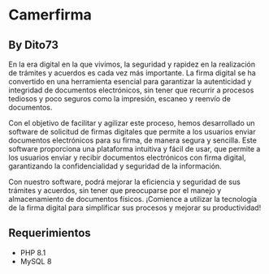# Camerfirma
## By Dito73

En la era digital en la que vivimos, la seguridad y rapidez en la realización de trámites y acuerdos es cada vez más importante. La firma digital se ha convertido en una herramienta esencial para garantizar la autenticidad y integridad de documentos electrónicos, sin tener que recurrir a procesos tediosos y poco seguros como la impresión, escaneo y reenvío de documentos.

Con el objetivo de facilitar y agilizar este proceso, hemos desarrollado un software de solicitud de firmas digitales que permite a los usuarios enviar documentos electrónicos para su firma, de manera segura y sencilla. Este software proporciona una plataforma intuitiva y fácil de usar, que permite a los usuarios enviar y recibir documentos electrónicos con firma digital, garantizando la confidencialidad y seguridad de la información.

Con nuestro software, podrá mejorar la eficiencia y seguridad de sus trámites y acuerdos, sin tener que preocuparse por el manejo y almacenamiento de documentos físicos. ¡Comience a utilizar la tecnología de la firma digital para simplificar sus procesos y mejorar su productividad!

## Requerimientos

- PHP 8.1
- MySQL 8
 
